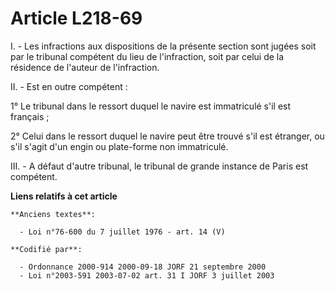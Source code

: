 # Article L218-69

I. - Les infractions aux dispositions de la présente section sont jugées soit par le tribunal compétent du lieu de
l'infraction, soit par celui de la résidence de l'auteur de l'infraction.

II. - Est en outre compétent :

1° Le tribunal dans le ressort duquel le navire est immatriculé s'il est français ;

2° Celui dans le ressort duquel le navire peut être trouvé s'il est étranger, ou s'il s'agit d'un engin ou plate-forme non
immatriculé.

III. - A défaut d'autre tribunal, le tribunal de grande instance de Paris est compétent.

**Liens relatifs à cet article**

	**Anciens textes**:

	  - Loi n°76-600 du 7 juillet 1976 - art. 14 (V)

	**Codifié par**:

	  - Ordonnance 2000-914 2000-09-18 JORF 21 septembre 2000
	  - Loi n°2003-591 2003-07-02 art. 31 I JORF 3 juillet 2003
